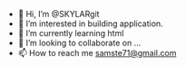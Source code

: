 - 👋 Hi, I’m @SKYLARgit
- 👀 I’m interested in building application.
- 🌱 I’m currently learning html
- 💞️ I’m looking to collaborate on ...
- 📫 How to reach me samste71@gmail.com

<!---
SKYLARgit/SKYLARgit is a ✨ special ✨ repository because its `README.md` (this file) appears on your GitHub profile.
You can click the Preview link to take a look at your changes.
--->
